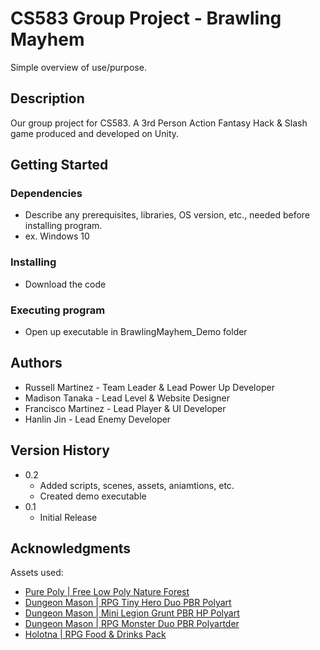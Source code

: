 # CS583 Group Project - Brawling Mayhem

Simple overview of use/purpose.

## Description

Our group project for CS583. A 3rd Person Action Fantasy Hack & Slash game produced and developed on Unity.

## Getting Started

### Dependencies

* Describe any prerequisites, libraries, OS version, etc., needed before installing program.
* ex. Windows 10

### Installing

* Download the code

### Executing program

* Open up executable in BrawlingMayhem_Demo folder

## Authors

* Russell Martinez - Team Leader & Lead Power Up Developer
* Madison Tanaka - Lead Level & Website Designer
* Francisco Martinez - Lead Player & UI Developer
* Hanlin Jin - Lead Enemy Developer


## Version History

* 0.2
    * Added scripts, scenes, assets, aniamtions, etc.
    * Created demo executable
* 0.1
    * Initial Release


## Acknowledgments

Assets used:
* [Pure Poly | Free Low Poly Nature Forest](https://assetstore.unity.com/packages/3d/environments/landscapes/free-low-poly-nature-forest-205742)
* [Dungeon Mason | RPG Tiny Hero Duo PBR Polyart](https://assetstore.unity.com/packages/3d/characters/humanoids/rpg-tiny-hero-duo-pbr-polyart-225148)
* [Dungeon Mason | Mini Legion Grunt PBR HP Polyart](https://assetstore.unity.com/packages/3d/characters/humanoids/fantasy/mini-legion-grunt-pbr-hp-polyart-98187)
* [Dungeon Mason | RPG Monster Duo PBR Polyartder](https://assetstore.unity.com/packages/3d/characters/creatures/rpg-monster-duo-pbr-polyart-157762)
* [Holotna | RPG Food & Drinks Pack](https://assetstore.unity.com/packages/3d/props/food/rpg-food-drinks-pack-121067)
